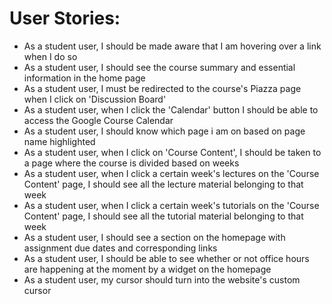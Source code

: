# User Stories:

- As a student user, I should be made aware that I am hovering over a link when I do so
- As a student user, I should see the course summary and essential information in the home page
- As a student user, I must be redirected to the course's Piazza page when I click on 'Discussion Board'
- As a student user, when I click the 'Calendar' button I should be able to access the Google Course Calendar
- As a student user, I should know which page i am on based on page name highlighted
- As a student user, when I click on 'Course Content', I should be taken to a page where the course is divided based on weeks
- As a student user, when I click a certain week's lectures on the 'Course Content' page, I should see all the lecture material belonging to that week
- As a student user, when I click a certain week's tutorials on the 'Course Content' page, I should see all the tutorial material belonging to that week
- As a student user, I should see a section on the homepage with assignment due dates and corresponding links
- As a student user, I should be able to see whether or not office hours are happening at the moment by a widget on the homepage
- As a student user, my cursor should turn into the website's custom cursor
